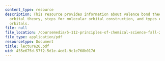 ```yaml
---
content_type: resource
description: This resource provides information about valence bond theory vs. molecular
  orbital theory, steps for molecular orbital construction, and types of molecular
  orbitals.
file: null
file_location: /coursemedia/5-112-principles-of-chemical-science-fall-2005/455e675d57f25d1e4cd19c1e768b017d_lecture26.pdf
file_type: application/pdf
resourcetype: Document
title: lecture26.pdf
uid: 455e675d-57f2-5d1e-4cd1-9c1e768b017d
---
```

